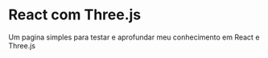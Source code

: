 # React com Three.js

Um pagina simples para testar e aprofundar meu conhecimento em React e Three.js

